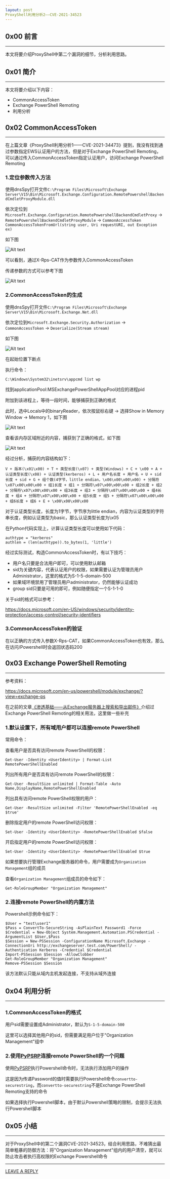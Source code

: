 ```yaml
---
layout: post
ProxyShell利用分析2——CVE-2021-34523
---
```




## 0x00 前言
---

本文将要介绍ProxyShell中第二个漏洞的细节，分析利用思路。

## 0x01 简介
---

本文将要介绍以下内容：

- CommonAccessToken
- Exchange PowerShell Remoting
- 利用分析

## 0x02 CommonAccessToken
---

在上篇文章《ProxyShell利用分析1——CVE-2021-34473》提到，我没有找到通过参数指定EWS认证用户的方法，但是对于Exchange PowerShell Remoting，可以通过传入CommonAccessToken指定认证用户，访问Exchange PowerShell Remoting


### 1.定位参数传入方法

使用dnsSpy打开文件`C:\Program Files\Microsoft\Exchange Server\V15\Bin\Microsoft.Exchange.Configuration.RemotePowershellBackendCmdletProxyModule.dll`

依次定位到`Microsoft.Exchange.Configuration.RemotePowershellBackendCmdletProxy` -> `RemotePowershellBackendCmdletProxyModule` -> `CommonAccessToken CommonAccessTokenFromUrl(string user, Uri requestURI, out Exception ex)`


如下图

![Alt text](https://raw.githubusercontent.com/3gstudent/BlogPic/master/2021-8-13/2-1.png)

可以看到，通过X-Rps-CAT作为参数传入CommonAccessToken

传递参数的方式可以参考下图

![Alt text](https://raw.githubusercontent.com/3gstudent/BlogPic/master/2021-8-13/2-2.png)


### 2.CommonAccessToken的生成

使用dnsSpy打开文件`C:\Program Files\Microsoft\Exchange Server\V15\Bin\Microsoft.Exchange.Net.dll`

依次定位到`Microsoft.Exchange.Security.Authorization` -> `CommonAccessToken` -> `Deserialize(Stream stream)`

如下图

![Alt text](https://raw.githubusercontent.com/3gstudent/BlogPic/master/2021-8-13/2-3.png)

在起始位置下断点

执行命令：

```
C:\Windows\System32\inetsrv\appcmd list wp
```

找到applicationPool:MSExchangePowerShellAppPool对应的进程pid

附加到该进程上，等待一段时间，能够捕获到正确的格式


此时，选中Locals中的binaryReader，依次按鼠标右键 -> 选择Show in Memory Window -> Memory 1，如下图

![Alt text](https://raw.githubusercontent.com/3gstudent/BlogPic/master/2021-8-13/2-4.png)

查看该内存区域附近的内容，捕获到了正确的格式，如下图

![Alt text](https://raw.githubusercontent.com/3gstudent/BlogPic/master/2021-8-13/2-5.png)

经过分析，捕获的内容结构如下：

```
V + 版本(\x01\x00) + T + 类型长度(\x07) + 类型(Windows) + C + \x00 + A + 认证类型长度(\x08) + 认证类型(kerberos) + L + 用户名长度 + 用户名 + U + sid长度 + sid + G + 组个数(4字节，little endian，\x06\x00\x00\x00) + 分隔符\x07\x00\x00\x00 + 组1长度 + 组1 + 分隔符\x07\x00\x00\x00 + 组2长度 + 组2 + 分隔符\x07\x00\x00\x00 + 组3长度 + 组3 + 分隔符\x07\x00\x00\x00 + 组4长度 + 组4 + 分隔符\x07\x00\x00\x00 + 组5长度 + 组5 + 分隔符\x07\x00\x00\x00 + 组6长度 + 组6 + E + \x00\x00\x00\x00
```

对于认证类型长度，长度为1字节，字节序为little endian，内容为认证类型的字符串长度，例如认证类型为basic，那么认证类型长度为\x05


在Python代码实现上，计算认证类型长度可以使用如下代码：

```
authtype = "kerberos"
authlen = (len(authtype)).to_bytes(1, 'little')
```

经过实际测试，构造CommonAccessToken时，有以下技巧：

- 用户名只要是合法用户即可，可以使用默认邮箱
- sid为关键内容，代表认证用户的权限，如果需要认证为管理员用户Administrator，这里的格式为S-1-5-domain-500
- 如果域环境禁用了管理员用户administrator，仍然能够认证成功
- group sid只要是可用的即可，例如随便指定一个S-1-1-0

关于sid的格式可以参考：

https://docs.microsoft.com/en-US/windows/security/identity-protection/access-control/security-identifiers


### 3.CommonAccessToken的验证

在以正确的方式传入参数X-Rps-CAT，如果CommonAccessToken也有效，那么在访问/Powershell时会返回状态码200


## 0x03 Exchange PowerShell Remoting
---

参考资料：

https://docs.microsoft.com/en-us/powershell/module/exchange/?view=exchange-ps


在之前的文章[《渗透基础——从Exchange服务器上搜索和导出邮件》](https://3gstudent.github.io/%E6%B8%97%E9%80%8F%E5%9F%BA%E7%A1%80-%E4%BB%8EExchange%E6%9C%8D%E5%8A%A1%E5%99%A8%E4%B8%8A%E6%90%9C%E7%B4%A2%E5%92%8C%E5%AF%BC%E5%87%BA%E9%82%AE%E4%BB%B6)介绍过Exchange PowerShell Remoting的相关用法，这里做一些补充


### 1.默认设置下，所有域用户都可以连接remote PowerShell

常用命令：

查看用户是否具有访问remote PowerShell的权限：

```
Get-User -Identity <UserIdentity> | Format-List RemotePowerShellEnabled
```


列出所有用户是否具有访问remote PowerShell的权限：

```
Get-User -ResultSize unlimited | Format-Table -Auto Name,DisplayName,RemotePowerShellEnabled
```


列出具有访问remote PowerShell权限的用户：

```
Get-User -ResultSize unlimited -Filter 'RemotePowerShellEnabled -eq $true'
```

删除指定用户的remote PowerShell访问权限：

```
Set-User -Identity <UserIdentity> -RemotePowerShellEnabled $false
```

开启指定用户的remote PowerShell访问权限：

```
Set-User -Identity <UserIdentity> -RemotePowerShellEnabled $true
```

如果想要执行管理Exchange服务器的命令，用户需要成为`Organization Management`组的成员

查看`Organization Management`组成员的命令如下：

```
Get-RoleGroupMember "Organization Management"
```

### 2.连接remote PowerShell的内置方法

Powershell示例命令如下：

```
$User = "test\user1"
$Pass = ConvertTo-SecureString -AsPlainText Password1 -Force
$Credential = New-Object System.Management.Automation.PSCredential -ArgumentList $User,$Pass
$Session = New-PSSession -ConfigurationName Microsoft.Exchange -ConnectionUri http://exchangeserver.test.com/PowerShell/ -Authentication Kerberos -Credential $Credential
Import-PSSession $Session -AllowClobber
Get-RoleGroupMember "Organization Management"
Remove-PSSession $Session
```

该方法默认只能从域内主机发起连接，不支持从域外连接

## 0x04 利用分析
---

### 1.CommonAccessToken的格式

用户sid需要设置成Administrator，默认为`S-1-5-domain-500`

这里可以选择其他用户的sid，但需要满足用户位于"Organization Management"组中

### 2.使用[PyPSRP](https://github.com/jborean93/pypsrp)连接remote PowerShell的一个问题

使用[PyPSRP](https://github.com/jborean93/pypsrp)执行Powershell命令时，无法执行添加用户的操作

这是因为传递Password的值时需要执行Powershell命令`convertto-securestring`，而`convertto-securestring`不是Exchange PowerShell Remoting支持的命令

如果选择执行Powershell脚本，由于默认Powershell策略的限制，会提示无法执行Powershell脚本

## 0x05 小结
---

对于ProxyShell中的第二个漏洞CVE-2021-34523，结合利用思路，不难猜出最简单粗暴的防御方法：将"Organization Management"组内的用户清空，就可以防止攻击者执行高权限的Exchange Powershell命令



---


[LEAVE A REPLY](https://github.com/3gstudent/feedback/issues/new)














